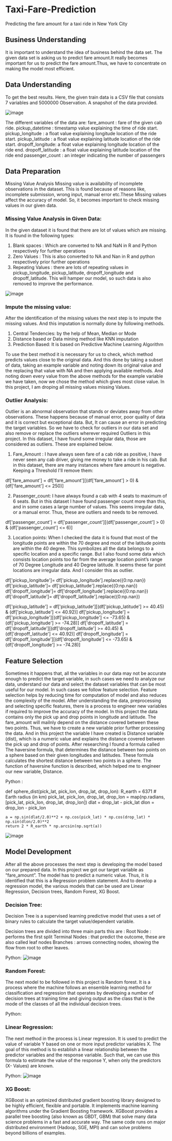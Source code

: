 # Taxi-Fare-Prediction
Predicting the fare amount for a taxi ride in New York City

## Business Understanding

It is important to understand the idea of business behind the data set. The given data set is asking us to
predict fare amount.It really becomes important for us to predict the fare amount.Thus, we have to concentrate on making the model
most efficient.

## Data Understanding

To get the best results. Here, the given train data is a CSV file that consists 7 variables and 5000000 Observation. A snapshot of the data
provided.

![image](https://user-images.githubusercontent.com/67412893/114295901-e5d35800-9ac5-11eb-89fb-21c8ebc3a162.png)

The different variables of the data are:
fare_amount : fare of the given cab ride.
pickup_datetime : timestamp value explaining the time of ride start.
pickup_longitude : a float value explaining longitude location of the ride start.
pickup_latitude : a float value explaining latitude location of the ride start.
dropoff_longitude: a float value explaining longitude location of the ride end.
dropoff_latitude : a float value explaining latitude location of the ride end
passenger_count : an integer indicating the number of passengers

## Data Preparation

Missing Value Analysis
Missing value is availability of incomplete observations in the dataset. This is found because of reasons
like, incomplete submission, wrong input, manual error etc.These Missing values affect the accuracy of
model. So, it becomes important to check missing values in our given data.

### Missing Value Analysis in Given Data:

In the given dataset it is found that there are lot of values which are missing. It is found in the following
types:
1. Blank spaces : Which are converted to NA and NaN in R and Python respectively for
further operations
2. Zero Values : This is also converted to NA and Nan in R and python respectively prior
further operations
3. Repeating Values : there are lots of repeating values in pickup_longitude,
pickup_latitude, dropoff_longitude and dropoff_latitude. This will hamper our model, so such
data is also removed to improve the performance. 

![image](https://user-images.githubusercontent.com/67412893/114296152-2f707280-9ac7-11eb-94e9-14ca9b9a7bb3.png)

### Impute the missing value:

After the identification of the missing values the next step is to impute the missing values. And this
imputation is normally done by following methods.

1. Central Tendencies: by the help of Mean, Median or Mode
2. Distance based or Data mining method like KNN imputation
3. Prediction Based: It is based on Predictive Machine Learning Algorithm

To use the best method it is necessary for us to check, which method predicts values close to the original
data. And this done by taking a subset of data, taking an example variable and noting down its original
value and the replacing that value with NA and then applying available methods. And noting down every
value from the above methods for the example variable we have taken, now we chose the method which
gives most close value.
In this project, I am droping all missing values missing Values. 

### Outlier Analysis:

Outlier is an abnormal observation that stands or deviates away from other observations. These happens
because of manual error, poor quality of data and it is correct but exceptional data. But, It can cause an
error in predicting the target variables. So we have to check for outliers in our data set and also remove
or replace the outliers wherever required
Outliers in this project.
In this dataset, I have found some irregular data, those are considered as outliers. These are explained
below.

1) Fare_Amount :
I have always seen fare of a cab ride as positive, I have never seen any cab driver, giving me money to take
a ride in his cab. But in this dataset, there are many instances where fare amount is negative. Keeping a Threshold I'll remove them:

df['fare_amount'] = df['fare_amount'][(df['fare_amount'] > 0) & (df['fare_amount'] <= 250)]

2) Passenger_count:
I have always found a cab with 4 seats to maximum of 6 seats. But in this dataset I have found passenger
count more than this, and in some cases a large number of values. This seems irregular data, or a manual
error. Thus, these are outliers and needs to be removed.

df['passenger_count'] = df['passenger_count'][(df['passenger_count'] > 0) & (df['passenger_count'] <= 6)]

3) Location points:
When I checked the data it is found that most of the longitude points are within the 70 degree and most
of the latitude points are within the 40 degree. This symbolizes all the data belongs to a specific location
and a specific range. But I also found some data which consists location points too far from the average
location point’s range of 70 Degree Longitude and 40 Degree latitude. It seems these far point locations
are irregular data. And I consider this as outlier.

df['pickup_longitude']= df['pickup_longitude'].replace({0:np.nan})
df['pickup_latitude']= df['pickup_latitude'].replace({0:np.nan})
df['dropoff_longitude']= df['dropoff_longitude'].replace({0:np.nan})
df['dropoff_latitude']= df['dropoff_latitude'].replace({0:np.nan})

df['pickup_latitude'] = df['pickup_latitude'][(df['pickup_latitude'] >= 40.45) & (df['pickup_latitude'] <= 40.92)]
df['pickup_longitude'] = df['pickup_longitude'][(df['pickup_longitude'] <= -73.65) & (df['pickup_longitude'] >= -74.28)]
df['dropoff_latitude'] = df['dropoff_latitude'][(df['dropoff_latitude'] >= 40.45) & (df['dropoff_latitude'] <= 40.92)]
df['dropoff_longitude'] = df['dropoff_longitude'][(df['dropoff_longitude'] <= -73.65) & (df['dropoff_longitude'] >= -74.28)]

## Feature Selection

Sometimes it happens that, all the variables in our data may not be accurate enough to predict the target
variable, in such cases we need to analyze our data, understand our data and select the dataset variables
that can be most useful for our model. In such cases we follow feature selection. Feature selection helps
by reducing time for computation of model and also reduces the complexity of the model.
After understanding the data, preprocessing and selecting specific features, there is a process to engineer
new variables if required to improve the accuracy of the model.
In this project the data contains only the pick up and drop points in longitude and latitude. The
fare_amount will mailnly depend on the distance covered between these two points. Thus, we have to
create a new variable prior further processing the data. And in this project the variable I have created is
Distance variable (dist), which is a numeric value and explains the distance covered between the pick up
and drop of points. After researching I found a formula called The haversine formula, that determines the
distance between two points on a sphere based on their given longitudes and latitudes. These formula
calculates the shortest distance between two points in a sphere.
The function of haversine function is described, which helped me to engineer our new variable,
Distance. 

Python :

def sphere_dist(pick_lat, pick_lon, drop_lat, drop_lon):
    R_earth = 6371 # Earth radius (in km)
    pick_lat, pick_lon, drop_lat, drop_lon = map(np.radians, [pick_lat, pick_lon,
                                                              drop_lat, drop_lon])
    dlat = drop_lat - pick_lat
    dlon = drop_lon - pick_lon
   
    a = np.sin(dlat/2.0)**2 + np.cos(pick_lat) * np.cos(drop_lat) * np.sin(dlon/2.0)**2
    return 2 * R_earth * np.arcsin(np.sqrt(a))
   
![image](https://user-images.githubusercontent.com/67412893/114296229-c76e5c00-9ac7-11eb-9148-e0ca98ca3010.png)

## Model Development

After all the above processes the next step is developing the model based on our prepared data.
In this project we got our target variable as “fare_amount”. The model has to predict a numeric value.
Thus, it is identified that this is a Regression problem statement. And to develop a regression model, the
various models that can be used are Linear Regression, Decision trees, Random Forest, XG Boost. 

### Decision Tree:

Decision Tree is a supervised learning predictive model that uses a set of binary rules to calculate the
target value/dependent variable.

Decision trees are divided into three main parts this are :
Root Node : performs the first split
Terminal Nodes : that predict the outcome, these are also called leaf nodes
Branches : arrows connecting nodes, showing the flow from root to other leaves.

Python:
![image](https://user-images.githubusercontent.com/67412893/114296439-fe913d00-9ac8-11eb-8a3e-d38378dc00fc.png)

### Random Forest:

The next model to be followed in this project is Random forest. It is a process where the machine follows
an ensemble learning method for classification and regression that operates by developing a number of
decision trees at training time and giving output as the class that is the mode of the classes of all the
individual decision trees. 

Python:


### Linear Regression:

The next method in the process is Linear regression. It is used to predict the value of variable Y based on
one or more input predictor variables X. The goal of this method is to establish a linear relationship
between the predictor variables and the response variable. Such that, we can use this formula to estimate
the value of the response Y, when only the predictors (X- Values) are known. 

Python:
![image](https://user-images.githubusercontent.com/67412893/114296529-79f2ee80-9ac9-11eb-8c48-4ceb4468b1ba.png)

### XG Boost:

XGBoost is an optimized distributed gradient boosting library designed to be highly efficient, flexible and portable. It implements machine learning algorithms under the
Gradient Boosting framework. XGBoost provides a parallel tree boosting (also known as GBDT, GBM) that solve many data science problems in a fast and accurate way. The same code
runs on major distributed environment (Hadoop, SGE, MPI) and can solve problems beyond billions of examples.

